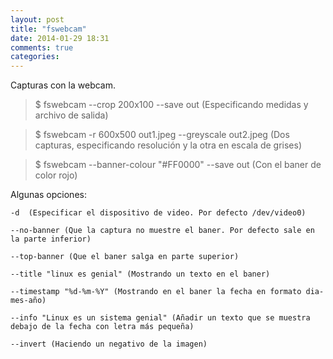 ```yaml
---
layout: post
title: "fswebcam"
date: 2014-01-29 18:31
comments: true
categories: 
---
```

Capturas con la webcam.

>$ fswebcam --crop 200x100 --save out (Especificando medidas y archivo de salida)

>$ fswebcam -r 600x500 out1.jpeg --greyscale out2.jpeg (Dos capturas, especificando resolución y la otra en escala de grises)

>$ fswebcam --banner-colour "#FF0000" --save out (Con el baner de color rojo)

Algunas opciones:

	-d  (Especificar el dispositivo de video. Por defecto /dev/video0)

	--no-banner (Que la captura no muestre el baner. Por defecto sale en la parte inferior)

	--top-banner (Que el baner salga en parte superior)

	--title "linux es genial" (Mostrando un texto en el baner)

	--timestamp "%d-%m-%Y" (Mostrando en el baner la fecha en formato dia-mes-año)

	--info "Linux es un sistema genial" (Añadir un texto que se muestra debajo de la fecha con letra más pequeña)

	--invert (Haciendo un negativo de la imagen)

